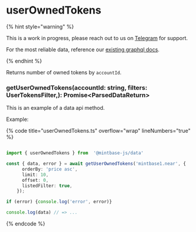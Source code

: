
# userOwnedTokens


{% hint style="warning" %}

This is a work in progress, please reach out to us on [Telegram](https://t.me/mintdev) for support.

For the most reliable data, reference our [existing graphql docs](https://docs.mintbase.io/dev/read-data/mintbase-graph).

{% endhint %}




Returns number of owned tokens by `accountId`.



### getUserOwnedTokens(accountId: string, filters: UserTokensFilter,): Promise<ParsedDataReturn<UserTokensQueryResult>>



This is an example of a data api method.




Example:



{% code title="userOwnedTokens.ts" overflow="wrap" lineNumbers="true" %}

```typescript

import { userOwnedTokens } from  '@mintbase-js/data'

const { data, error } = await getUserOwnedTokens('mintbase1.near', {
      orderBy: 'price asc',
      limit: 10,
      offset: 0,
      listedFilter: true,
    });

if (error) {console.log('error', error)}

console.log(data) // => ...

```

{% endcode %}